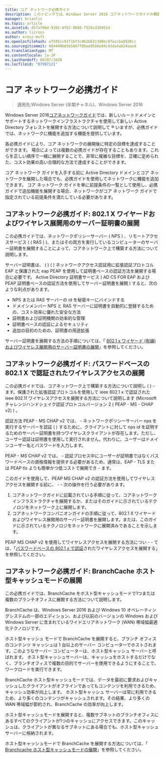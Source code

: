 ```yaml
---
title: コア ネットワーク必携ガイド
description: このトピックでは、Windows Server 2016 コアネットワークガイドの概要について説明します。
manager: brianlic
ms.topic: article
ms.assetid: d57af0bd-9301-4f62-9888-f528cd10451d
ms.author: lizross
author: eross-msft
ms.openlocfilehash: e7595cc91f1bf3c4b2b631398bc97accba8930cc
ms.sourcegitcommit: 68444968565667f86ee0586ed4c43da4ab24aaed
ms.translationtype: MT
ms.contentlocale: ja-JP
ms.lasthandoff: 08/07/2020
ms.locfileid: "87997121"
---
```

# <a name="core-network-companion-guidance"></a>コア ネットワーク必携ガイド

>適用先:Windows Server (半期チャネル)、Windows Server 2016

Windows Server 2016[コアネットワークガイド](../core-network-guide.md)では、新しいルートドメインとサポートするネットワークインフラストラクチャを使用して新しい Active Directory フォレストを展開する方法について説明して &reg; いますが、必携ガイドでは、ネットワークに機能を追加する機能を提供しています。

各必携ガイドにより、コア ネットワークの展開後に特定の目標を達成することができます。 場合によっては複数の必携ガイドが存在することもあります。これらを正しい順序で一緒に展開することで、非常に複雑な目標を、正確に定められた、コスト効果の高い合理的な方法で達成することができます。

コア ネットワーク ガイドを入手する前に Active Directory ドメインとコア ネットワークを展開した場合でも、必携ガイドを使用してネットワークに機能を追加できます。 コア ネットワーク ガイドを単に前提条件の一覧として使用し、必携ガイドで追加機能を展開する場合、ネットワークがコア ネットワーク ガイドで指定されている前提条件を満たしている必要があります。

## <a name="core-network-companion-guide-deploy-server-certificates-for-8021x-wired-and-wireless-deployments"></a>コアネットワーク必携ガイド: 802.1 X ワイヤードおよびワイヤレス展開用のサーバー証明書の展開

この必携ガイドでは、ネットワークポリシーサーバー \( NPS \) 、リモートアクセスサービス ( \( RAS \) )、またはその両方を実行しているコンピューターのサーバー証明書を展開することによって、コアネットワーク上で構築する方法について説明します。

サーバー証明書は、 \( \) \( \) ネットワークアクセス認証用に拡張認証プロトコル EAP と保護された eap PEAP を使用して証明書ベースの認証方法を展開する場合に必要です。 Active Directory 証明書サービス \( AD CS FOR EAP および PEAP 証明書ベースの認証方法を使用してサーバー証明書を展開 \) すると、次のような利点があります。

- NPS または RAS サーバーの id を秘密キーにバインドする
- ドメインメンバー NPS と RAS サーバーに証明書を自動的に登録するための、コスト効率に優れた安全な方法
- 証明書および証明機関の効率的な管理
- 証明書ベースの認証によるセキュリティ
- 追加の目的のための、証明書の用途拡張

サーバー証明書を展開する方法の手順については、「 [802.1 x ワイヤード (有線) およびワイヤレス展開用のサーバー証明書の展開](server-certs/Deploy-Server-Certificates-for-802.1X-Wired-and-Wireless-Deployments.md)」を参照してください。
## <a name="core-network-companion-guide-deploy-password-based-8021x-authenticated-wireless-access"></a>コアネットワーク必携ガイド: パスワードベースの 802.1 X で認証されたワイヤレスアクセスの展開

この必携ガイドでは、コアネットワーク上で構築する方法について説明し \( \) \- ます。保護された拡張認証プロトコルを使用して ieee 802.1 x で認証された ieee 802.11 ワイヤレスアクセスを展開する方法について説明します (Microsoft チャレンジハンドシェイク認証プロトコルバージョン 2 \( PEAP \- MS \- CHAP v2) \) 。

認証方法 PEAP \- MS CHAP v2 では、 \- ネットワークポリシーサーバー nps を実行するサーバーを認証 \( \) するために、クライアントに対して nps id を証明するためのサーバー証明書を持つワイヤレスクライアントが存在します。ただし、ユーザー認証は証明書を使用して実行されません。代わりに、ユーザーはドメインユーザー名とパスワードを入力します。

PEAP \- MS CHAP v2 では、 \- 認証プロセス中にユーザーが証明書ではなくパスワードベースの資格情報を提供する必要があるため、通常は、EAP \- TLS または PEAP tls よりも簡単かつ低コストで展開でき \- ます。

このガイドを使用して、PEAP MS CHAP v2 の認証方法を使用してワイヤレスアクセスを展開する前に、 \- \- 次の操作を行う必要があります。

1. コアネットワークガイドに記載されている手順に従って、コアネットワークインフラストラクチャを展開するか、またはそのガイドに示されているテクノロジをネットワーク上に展開します。
2. コアネットワークコンパニオンガイドの手順に従って、802.1 X ワイヤードおよびワイヤレス展開用のサーバー証明書を展開します。または、このガイドに示されているテクノロジをネットワークに展開済みであることを示します。

PEAP MS CHAP v2 を使用してワイヤレスアクセスを展開する方法につい \- \- ては、「[パスワードベースの 802.1 x で認証](wireless/a-deploy-8021X-wireless-access.md)されたワイヤレスアクセスを展開する」を参照してください。

## <a name="core-network-companion-guide-deploy-branchcache-hosted-cache-mode"></a>コアネットワーク必携ガイド: BranchCache ホスト型キャッシュモードの展開

この必携ガイドでは、BranchCache をホスト型キャッシュモードで1つまたは複数のブランチオフィスに展開する方法について説明します。

BranchCache は、Windows Server 2016 および Windows 10 オペレーティングシステムの一部のエディション、および以前のバージョンの Windows および Windows Server に含まれているワイドエリアネットワーク (WAN) 帯域幅最適化テクノロジです。

ホスト型キャッシュ モードで BranchCache を展開すると、ブランチ オフィスのコンテンツ キャッシュは 1 台以上のサーバー コンピューターでホストされます。このようなサーバー コンピューターは、ホスト型キャッシュ サーバーと呼ばれます。 ホスト型キャッシュサーバーは、キャッシュをホストするだけでなく、ブランチオフィスで複数の目的でサーバーを使用できるようにすることで、ワークロードを実行できます。

BranchCache ホスト型キャッシュモードでは、データを最初に要求およびキャッシュしたクライアントがオフラインであってもコンテンツを利用できるため、キャッシュ効率が向上します。 ホスト型キャッシュ サーバーは常に利用できるため、より多くのコンテンツがキャッシュされます。その結果、より多くの WAN 帯域幅が節約され、BranchCache の効率が向上します。

ホスト型キャッシュモードを展開すると、複数サブネットのブランチオフィスにあるすべてのクライアントが1つのキャッシュにアクセスできます。このキャッシュは、クライアントが異なるサブネットにある場合でも、ホスト型キャッシュサーバーに格納されます。

ホスト型キャッシュモードで BranchCache を展開する方法については、「 [Branchcache ホスト型キャッシュモードの展開](bc-hcm/1-Deploy-Bc-Hcm.md)」を参照してください。